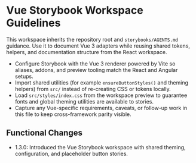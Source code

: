 # Vue Storybook Workspace Guidelines

This workspace inherits the repository root and `storybooks/AGENTS.md` guidance. Use it to document Vue 3 adapters while reusing shared tokens, helpers, and documentation structure from the React workspace.

- Configure Storybook with the Vue 3 renderer powered by Vite so aliases, addons, and preview tooling match the React and Angular setups.
- Import shared utilities (for example `ensureButtonStyles()` and theming helpers) from `src/` instead of re-creating CSS or tokens locally.
- Load `src/styles/index.css` from the workspace preview to guarantee fonts and global theming utilities are available to stories.
- Capture any Vue-specific requirements, caveats, or follow-up work in this file to keep cross-framework parity visible.

## Functional Changes
- 1.3.0: Introduced the Vue Storybook workspace with shared theming, configuration, and placeholder button stories.
